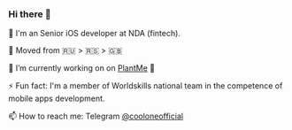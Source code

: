 ### Hi there 👋

📱 I'm an Senior iOS developer at NDA (fintech).

🛫 Moved from 🇷🇺 > 🇷🇸 > 🇬🇧

🔭 I’m currently working on on [PlantMe](https://plantme.framer.ai/) 🌻

⚡ Fun fact: I'm a member of Worldskills national team in the competence of mobile apps development.

📫 How to reach me: Telegram [@cooloneofficial](https://t.me/cooloneofficial)

